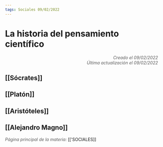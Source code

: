 ```yaml
---
tags: Sociales 09/02/2022
---
```


# La historia del pensamiento científico
<div style="text-align: right; opacity: 0.7; font-style: italic;">Creado el 09/02/2022</div>
<div style="text-align: right; opacity: 0.7; font-style: italic;">Última actualización el 09/02/2022</div>

## [[Sócrates]]

## [[Platón]]

## [[Aristóteles]]

## [[Alejandro Magno]]

<span style="opacity: 0.7; font-style: italic;">Página principal de la materia:</span> [['SOCIALES]]